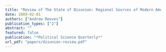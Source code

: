 ```yaml
---
title: "Review of The State of Disunion: Regional Sources of Modern American Partisanship by Nicole Mellow"
date: 2009-02-01
authors: ["Andrew Reeves"]
publication_types: ["2"]
abstract: ""
featured: false
publication: "*Political Science Quarterly*"
url_pdf: "papers/disunion-review.pdf"
---
```

